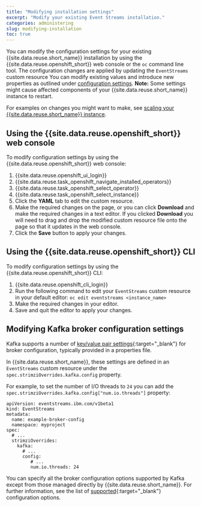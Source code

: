 ```yaml
---
title: "Modifying installation settings"
excerpt: "Modify your existing Event Streams installation."
categories: administering
slug: modifying-installation
toc: true
---
```


You can modify the configuration settings for your existing {{site.data.reuse.short_name}} installation by using the {{site.data.reuse.openshift_short}} web console or the `oc` command line tool. The configuration changes are applied by updating the `EventStreams` custom resource
You can modify existing values and introduce new properties as outlined under [configuration settings](../../installing/configuring).
**Note:** Some settings might cause affected components of your {{site.data.reuse.short_name}} instance to restart.

For examples on changes you might want to make, see [scaling your {{site.data.reuse.short_name}} instance](../scaling/).

## Using the {{site.data.reuse.openshift_short}} web console

To modify configuration settings by using the {{site.data.reuse.openshift_short}} web console:
1. {{site.data.reuse.openshift_ui_login}}
2. {{site.data.reuse.task_openshift_navigate_installed_operators}}
3. {{site.data.reuse.task_openshift_select_operator}}
4. {{site.data.reuse.task_openshift_select_instance}}
5. Click the **YAML** tab to edit the custom resource.
6. Make the required changes on the page, or you can click **Download** and make the required changes in a text editor.
   If you clicked **Download** you will need to drag and drop the modified custom resource file onto the page so that it updates in the web console.
7. Click the **Save** button to apply your changes.


## Using the {{site.data.reuse.openshift_short}} CLI

To modify configuration settings by using the {{site.data.reuse.openshift_short}} CLI:
1. {{site.data.reuse.openshift_cli_login}}
2. Run the following command to edit your `EventStreams` custom resource in your default editor:
   `oc edit eventstreams <instance_name>`
3. Make the required changes in your editor.
4. Save and quit the editor to apply your changes.


## Modifying Kafka broker configuration settings

Kafka supports a number of [key/value pair settings](http://kafka.apache.org/documentation/#brokerconfigs){:target="_blank"} for broker configuration, typically provided in a properties file.

In {{site.data.reuse.short_name}}, these settings are defined in an `EventStreams` custom resource under the `spec.strimziOverrides.kafka.config` property.

For example, to set the number of I/O threads to `24` you can add the `spec.strimziOverrides.kafka.config["num.io.threads"]` property:

```
apiVersion: eventstreams.ibm.com/v1beta1
kind: EventStreams
metadata:
  name: example-broker-config
  namespace: myproject
spec:
  # ...
  strimziOverrides:
    kafka:
      # ...
      config:
         # ...
         num.io.threads: 24
```

You can specify all the broker configuration options supported by Kafka except from those managed directly by {{site.data.reuse.short_name}}. For further information, see the list of [supported](https://strimzi.io/docs/operators/latest/using.html#ref-kafka-broker-configuration-deployment-configuration-kafka){:target="_blank"} configuration options.
